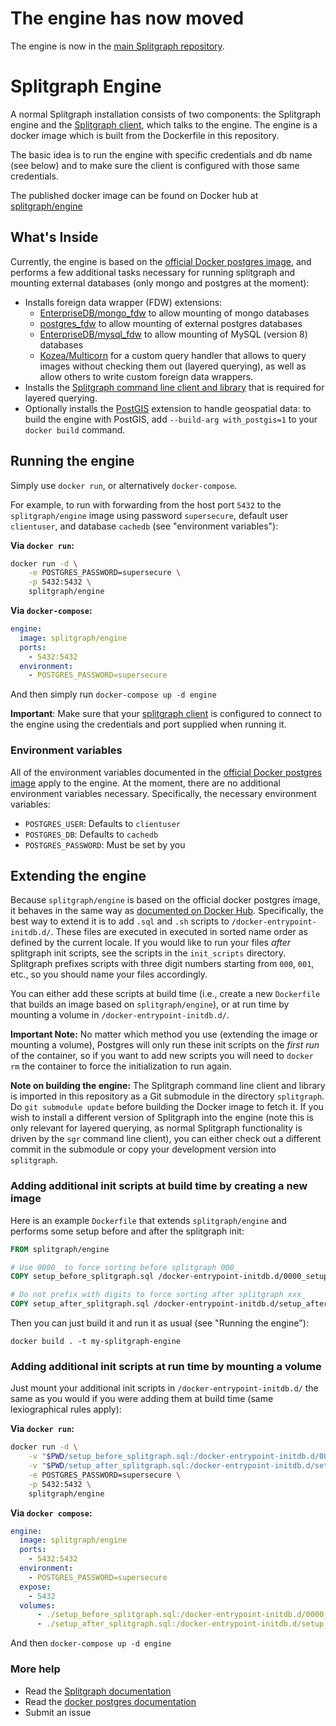 # The engine has now moved

The engine is now in the [main Splitgraph repository](https://github.com/splitgraph/splitgraph/tree/master/engine).

# Splitgraph Engine

A normal Splitgraph installation consists of two components: the Splitgraph
engine and the [Splitgraph client](https://www.github.com/splitgraph/splitgraph),
which talks to the engine. The engine is a docker image which is built from
the Dockerfile in this repository.

The basic idea is to run the engine with specific credentials and db name
(see below) and to make sure the client is configured with those same credentials.

The published docker image can be found on Docker hub at
[splitgraph/engine](https://hub.docker.com/r/splitgraph/engine/)

## What's Inside

Currently, the engine is based on the
[official Docker postgres image](https://hub.docker.com/_/postgres/), and
performs a few additional tasks necessary for running splitgraph and mounting
external databases (only mongo and postgres at the moment):

* Installs foreign data wrapper (FDW) extensions:
    * [EnterpriseDB/mongo_fdw](https://github.com/EnterpriseDB/mongo_fdw.git)
       to allow mounting of mongo databases
    * [postgres_fdw](https://www.postgresql.org/docs/10/static/postgres-fdw.html)
      to allow mounting of external postgres databases
    * [EnterpriseDB/mysql_fdw](https://github.com/EnterpriseDB/mysql_fdw.git)
       to allow mounting of MySQL (version 8) databases
    * [Kozea/Multicorn](https://github.com/Kozea/Multicorn.git)
      for a custom query handler that allows to query images without checking them
      out (layered querying), as well as allow others to write custom
      foreign data wrappers.
* Installs the [Splitgraph command line client and library](https://github.com/splitgraph/splitgraph.git)
    that is required for layered querying.
* Optionally installs the [PostGIS](https://postgis.net/) extension to handle geospatial
  data: to build the engine with PostGIS, add `--build-arg with_postgis=1` to your `docker build` command.

## Running the engine

Simply use `docker run`, or alternatively `docker-compose`.

For example, to run with forwarding from the host
port `5432` to the `splitgraph/engine` image using password `supersecure`,
default user `clientuser`, and database `cachedb` (see "environment variables"):

**Via `docker run`:**

``` bash
docker run -d \
    -e POSTGRES_PASSWORD=supersecure \
    -p 5432:5432 \
    splitgraph/engine
```

**Via `docker-compose`:**

``` yml
engine:
  image: splitgraph/engine
  ports:
    - 5432:5432
  environment:
    - POSTGRES_PASSWORD=supersecure
```

And then simply run `docker-compose up -d engine`

**Important**:  Make sure that your
[splitgraph client](https://www.github.com/splitgraph/splitgraph) is configured
to connect to the engine using the credentials and port supplied when running it.

### Environment variables

All of the environment variables documented in the
[official Docker postgres image](https://hub.docker.com/_/postgres/) apply to
the engine. At the moment, there are no additional environment variables
necessary. Specifically, the necessary environment variables:

- `POSTGRES_USER`: Defaults to `clientuser`
- `POSTGRES_DB`: Defaults to `cachedb`
- `POSTGRES_PASSWORD`: Must be set by you

## Extending the engine

Because `splitgraph/engine` is based on the official docker postgres
image, it behaves in the same way as
[documented on Docker Hub](https://hub.docker.com/_/postgres/).
Specifically, the best way to extend it is to add `.sql` and `.sh`
scripts to `/docker-entrypoint-initdb.d/`. These files are executed in executed
in sorted name order as defined by the current locale. If you would like to
run your files _after_ splitgraph init scripts, see the scripts in the
`init_scripts` directory. Splitgraph prefixes scripts with three digit numbers
starting from `000`, `001`, etc., so you should name your files accordingly.

You can either add these scripts at build time (i.e., create a new `Dockerfile`
that builds an image based on `splitgraph/engine`), or at run time by mounting
a volume in  `/docker-entrypoint-initdb.d/`.

**Important Note:** No matter which method you use (extending the image or
mounting a volume), Postgres will only run these init scripts on the *first run*
of the container, so if you want to add new scripts you will need to `docker rm`
the container to force the initialization to run again.

**Note on building the engine:** The Splitgraph command line client and library is imported in this repository
as a Git submodule in the directory `splitgraph`. Do `git submodule update` before
building the Docker image to fetch it. If you wish to install a different version of
Splitgraph into the engine (note this is only relevant for layered querying,
as normal Splitgraph functionality is driven by the `sgr` command line client), you
can either check out a different commit in the submodule or copy your development
version into `splitgraph`.

### Adding additional init scripts at build time by creating a new image

Here is an example `Dockerfile` that extends `splitgraph/engine` and performs
some setup before and after the splitgraph init:

``` Dockerfile
FROM splitgraph/engine

# Use 0000_ to force sorting before splitgraph 000_
COPY setup_before_splitgraph.sql /docker-entrypoint-initdb.d/0000_setup_before_splitgraph.sql

# Do not prefix with digits to force sorting after splitgraph xxx_
COPY setup_after_splitgraph.sql /docker-entrypoint-initdb.d/setup_after_splitgraph.sql
```

Then you can just build it and run it as usual (see "Running the engine"):

```
docker build . -t my-splitgraph-engine
```

### Adding additional init scripts at run time by mounting a volume

Just mount your additional init scripts in `/docker-entrypoint-initdb.d/` the
same as you would if you were adding them at build time (same lexiographical
rules apply):

**Via `docker run`:**

``` bash
docker run -d \
    -v "$PWD/setup_before_splitgraph.sql:/docker-entrypoint-initdb.d/0000_setup_before_splitgraph.sql" \
    -v "$PWD/setup_after_splitgraph.sql:/docker-entrypoint-initdb.d/setup_after_splitgraph.sql" \
    -e POSTGRES_PASSWORD=supersecure \
    -p 5432:5432 \
    splitgraph/engine
```

**Via `docker compose`:**

``` yml
engine:
  image: splitgraph/engine
  ports:
    - 5432:5432
  environment:
    - POSTGRES_PASSWORD=supersecure
  expose:
    - 5432
  volumes:
      - ./setup_before_splitgraph.sql:/docker-entrypoint-initdb.d/0000_setup_before_splitgraph.sql
      - ./setup_after_splitgraph.sql:/docker-entrypoint-initdb.d/setup_after_splitgraph.sql
```

And then `docker-compose up -d engine`

### More help

- Read the [Splitgraph documentation](https://www.splitgraph.com/docs/introduction)
- Read the [docker postgres documentation](https://hub.docker.com/_/postgres/)
- Submit an issue
